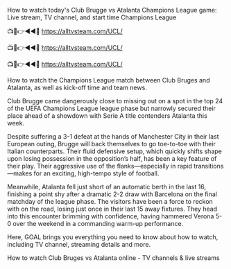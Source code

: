 How to watch today's Club Brugge vs Atalanta Champions League game: Live stream, TV channel, and start time
Champions League

📺📱👉◄◄🔴 https://alltvsteam.com/UCL/

📺📱👉◄◄🔴 https://alltvsteam.com/UCL/

📺📱👉◄◄🔴 https://alltvsteam.com/UCL/


How to watch the Champions League match between Club Bruges and Atalanta, as well as kick-off time and team news.

Club Brugge came dangerously close to missing out on a spot in the top 24 of the UEFA Champions League league phase but narrowly secured their place ahead of a showdown with Serie A title contenders Atalanta this week.

Despite suffering a 3-1 defeat at the hands of Manchester City in their last European outing, Brugge will back themselves to go toe-to-toe with their Italian counterparts. Their fluid defensive setup, which quickly shifts shape upon losing possession in the opposition’s half, has been a key feature of their play. Their aggressive use of the flanks—especially in rapid transitions—makes for an exciting, high-tempo style of football.

Meanwhile, Atalanta fell just short of an automatic berth in the last 16, finishing a point shy after a dramatic 2-2 draw with Barcelona on the final matchday of the league phase. The visitors have been a force to reckon with on the road, losing just once in their last 15 away fixtures. They head into this encounter brimming with confidence, having hammered Verona 5-0 over the weekend in a commanding warm-up performance.

Here, GOAL brings you everything you need to know about how to watch, including TV channel, streaming details and more.

How to watch Club Bruges vs Atalanta online - TV channels & live streams
